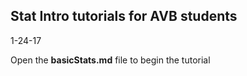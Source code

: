 ## Stat Intro tutorials for AVB students
1-24-17

Open the **basicStats.md** file to begin the tutorial  